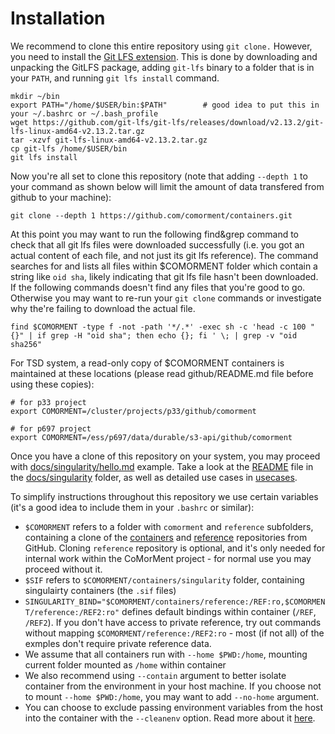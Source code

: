 # Installation

We recommend to clone this entire repository using ``git clone.``
However, you need to install the [Git LFS extension](https://git-lfs.github.com/).
This is done by downloading and unpacking the GitLFS package, adding ``git-lfs`` binary to a folder that is in your ``PATH``, and running
``git lfs install`` command.

```
mkdir ~/bin
export PATH="/home/$USER/bin:$PATH"        # good idea to put this in your ~/.bashrc or ~/.bash_profile
wget https://github.com/git-lfs/git-lfs/releases/download/v2.13.2/git-lfs-linux-amd64-v2.13.2.tar.gz
tar -xzvf git-lfs-linux-amd64-v2.13.2.tar.gz
cp git-lfs /home/$USER/bin
git lfs install
```

Now you're all set to clone this repository (note that adding ``--depth 1`` to your command as shown below will limit the amount of data transfered from github to your machine):

```
git clone --depth 1 https://github.com/comorment/containers.git
```

At this point you may want to run the following find&grep command to check that all git lfs files were downloaded successfully (i.e. you got an actual content of each file, and not just its git lfs reference). The command searches for and lists all files within $COMORMENT folder which contain a string like ``oid sha``, likely indicating that git lfs file hasn't been downloaded.
If the following commands doesn't find any files that you're good to go. Otherwise you may want to re-run your ``git clone`` commands or investigate why the're failing to download the actual file.

```
find $COMORMENT -type f -not -path '*/.*' -exec sh -c 'head -c 100 "{}" | if grep -H "oid sha"; then echo {}; fi ' \; | grep -v "oid sha256"
```

For TSD system, a read-only copy of $COMORMENT containers is maintained at these locations
(please read github/README.md file before using these copies):

```
# for p33 project
export COMORMENT=/cluster/projects/p33/github/comorment

# for p697 project
export COMORMENT=/ess/p697/data/durable/s3-api/github/comorment
```

Once you have a clone of this repository on your system, you may proceed with [docs/singularity/hello.md](./docs/singularity/hello.md) example.
Take a look at the [README](./docs/singularity/README.md) file in the [docs/singularity](https://github.com/comorment/containers/tree/main/docs/singularity) folder, as well as detailed use cases in [usecases](https://github.com/comorment/containers/tree/main/usecases).

To simplify instructions throughout this repository we use certain variables (it's a good idea to include them in your ``.bashrc`` or similar):

* ``$COMORMENT`` refers to a folder with ``comorment`` and ``reference`` subfolders, containing a clone of the [containers](https://github.com/comorment/containers) and [reference](https://github.com/comorment/reference) repositories from GitHub. Cloning ``reference`` repository is optional, and it's only needed for internal work within the CoMorMent project - for normal use you may proceed without it.
* ``$SIF`` refers to ``$COMORMENT/containers/singularity`` folder, containing singulairty containers (the ``.sif`` files)
* ``SINGULARITY_BIND="$COMORMENT/containers/reference:/REF:ro,$COMORMENT/reference:/REF2:ro"`` defines default bindings within container (``/REF``, ``/REF2``). If you don't have access to private reference, try out commands without mapping ``$COMORMENT/reference:/REF2:ro`` - most (if not all) of the exmples don't require private reference data.
* We assume that all containers run with ``--home $PWD:/home``, mounting current folder mounted as ``/home`` within container
* We also recommend using ``--contain`` argument to better isolate container from the environment in your host machine. If you choose not to mount ``--home $PWD:/home``, you may want to add ``--no-home`` argument.
* You can choose to exclude passing environment variables from the host into the container with the ``--cleanenv`` option. Read more about it [here](https://docs.sylabs.io/guides/3.7/user-guide/environment_and_metadata.html).